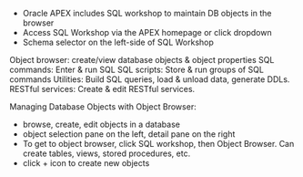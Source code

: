 - Oracle APEX includes SQL workshop to maintain DB objects in the browser
- Access SQL Workshop via the APEX homepage or click dropdown
- Schema selector on the left-side of SQL Workshop

Object browser: create/view database objects & object properties
SQL commands: Enter & run SQL
SQL scripts: Store & run groups of SQL commands
Utilities: Build SQL queries, load & unload data, generate DDLs.
RESTful services: Create & edit RESTful services.

Managing Database Objects with Object Browser:

- browse, create, edit objects in a database
- object selection pane on the left, detail pane on the right
- To get to object browser, click SQL workshop, then Object Browser. Can create tables, views, stored procedures, etc.
- click + icon to create new objects

